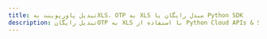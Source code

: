 ---title: تبدیل پاورپوینت بهXLS، OTP به XLS مبدل رایگان یا Python SDKdescription: تبدیل رایگانOTP به XLS با استفاده از Python Cloud APIs & SDK. همچنین اسناد Microsoft PowerPoint را در Cloud ایجاد، ویرایش و رندر کنید.---